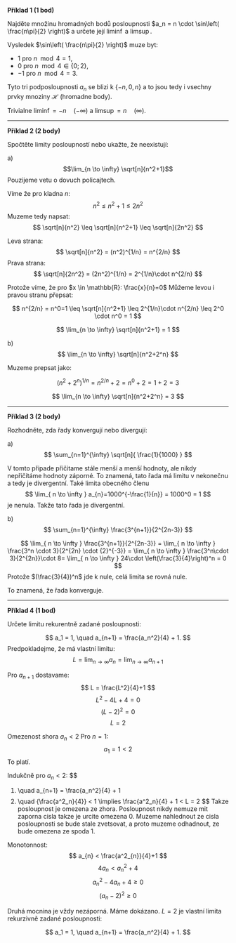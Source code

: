 **Příklad 1 (1 bod)**

Najděte množinu hromadných bodů posloupnosti  $a_n = n \cdot \sin\left( \frac{n\pi}{2} \right)$ a určete její $\liminf$ a $\limsup$.

Vysledek $\sin\left( \frac{n\pi}{2} \right)$ muze byt:
- $1$ pro $n \mod 4 = 1$,
- $0$ pro $n \mod 4 \in\{0;2\}$,
- $-1$ pro $n \mod 4= 3$.

Tyto tri podposloupnosti $a_{n}$ se blizi k $\{-n,0,n\}$ a to jsou tedy i vsechny prvky mnoziny $\mathcal{H}$ (hromadne body).

Trivialne $\liminf = -n \quad(-\infty)$ a $\limsup = n \quad(\infty)$.

---

**Příklad 2 (2 body)**

Spočtěte limity posloupností nebo ukažte, že neexistují:

a) $$\lim_{n \to \infty} \sqrt[n]{n^2+1}$$
Pouzijeme vetu o dovuch policajtech.

Víme že pro kladna $n$:
$$
n^2 \leq n^2 +1 \leq 2n^2 
$$
Muzeme tedy napsat:
$$
\sqrt[n]{n^2} \leq \sqrt[n]{n^2+1} \leq \sqrt[n]{2n^2}
$$

Leva strana:
$$
\sqrt[n]{n^2} = (n^2)^{1/n} = n^{2/n}
$$
Prava strana:
$$
\sqrt[n]{2n^2} = (2n^2)^{1/n} = 2^{1/n}\cdot n^{2/n}
$$

Protože víme, že pro $x \in \mathbb{R}: \frac{x}{n}=0$ Můžeme levou i pravou stranu přepsat:

$$
n^{2/n} = n^0=1 \leq \sqrt[n]{n^2+1} \leq 2^{1/n}\cdot n^{2/n} \leq 2^0 \cdot n^0 = 1
$$

$$
\lim_{n \to \infty} \sqrt[n]{n^2+1} = 1
$$



b)
$$
\lim_{n \to \infty} \sqrt[n]{n^2+2^n}
$$

Muzeme prepsat jako:

$$
(n^2+2^n)^{1/n} = n^{2/n} + 2 = n^0 + 2 = 1 +2 = 3
$$

$$
\lim_{n \to \infty} \sqrt[n]{n^2+2^n} = 3
$$


---

**Příklad 3 (2 body)**

Rozhodněte, zda řady konvergují nebo divergují:

a) 
$$ 
\sum_{n=1}^{\infty} \sqrt[n]{ \frac{1}{1000}  }
$$




V tomto připade přičitame stále menší a menší hodnoty, ale nikdy nepřičítáme hodnoty záporné. To znamená, tato řada má limitu v nekonečnu a tedy je divergentní. 
Také limita obecného členu
$$
\lim_{ n \to \infty } a_{n}=​1000^{-\frac{1}{n}}​ = 1000^0 = 1 
$$
je nenula. Takže tato řada je divergentní.



b)
$$ 
\sum_{n=1}^{\infty} \frac{3^{n+1}}{2^{2n-3}} 
$$

$$
\lim_{ n \to \infty }   \frac{3^{n+1}}{2^{2n-3}} =  \lim_{ n \to \infty } \frac{3^n \cdot 3}{2^{2n} \cdot {2}^{-3}} = \lim_{ n \to \infty } \frac{3^n\cdot 3}{2^{2n}}\cdot 8= \lim_{ n \to \infty } 24\cdot \left(\frac{3}{4}\right)^n = 0
$$
Protože $(\frac{3}{4})^n$ jde k nule, celá limita se rovná nule. 

To znamená, že řada konverguje.



---

**Příklad 4 (1 bod)**

Určete limitu rekurentně zadané posloupnosti:

$$
a_1 = 1, \quad a_{n+1} = \frac{a_n^2}{4} + 1.
$$
Predpokladejme, že má vlastní limitu:
$$
L = \lim_{ n \to \infty } a_{n} = \lim_{ n \to \infty } a_{n+1}
$$

Pro $a_{n+1}$ dostavame:
$$
L = \frac{L^2}{4}+1
$$
$$
L^2-4L+4 = 0
$$
$$
(L-2)^2=0
$$
$$
L= 2
$$

Omezenost shora $a_{n} < 2$
$\text{Pro } n=1:$
$$
a_{1} = 1 < 2
$$
To platí.

Indukčně pro $a_{n}<2$:
$$
1) \quad a_{n+1} = \frac{a_n^2}{4} + 1 
$$
$$
2) \quad {\frac{a^2_n}{4}} < 1 \implies  \frac{a^2_n}{4} + 1 < L = 2
$$
Takze posloupnost je omezena ze zhora.
Posloupnost nikdy nemuze mit zaporna cisla takze je urcite omezena 0. Muzeme nahlednout ze cisla posloupnosti se bude stale zvetsovat, a proto muzeme odhadnout, ze bude omezena ze spoda 1.

Monotonnost:
$$
a_{n} < \frac{a^2_{n}}{4}+1
$$
$$
4a_{n} < a^2_{n} + 4 
$$
$$
a^2_{n} -4a_{n} + 4 \geq 0
$$
$$
(a_{n}-2)^2 \geq 0
$$

Druhá mocnina je vždy nezáporná.
Máme dokázano. $L=2$   je vlastní limita rekurzivně zadané posloupnosti:

$$
a_1 = 1, \quad a_{n+1} = \frac{a_n^2}{4} + 1.
$$